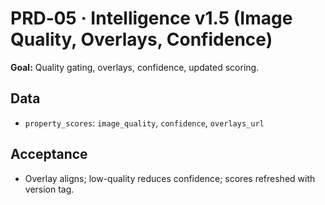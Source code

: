 # PRD‑05 · Intelligence v1.5 (Image Quality, Overlays, Confidence)

**Goal:** Quality gating, overlays, confidence, updated scoring.

## Data
- `property_scores`: `image_quality`, `confidence`, `overlays_url`

## Acceptance
- Overlay aligns; low-quality reduces confidence; scores refreshed with version tag.

